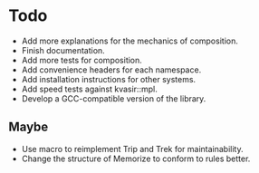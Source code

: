 # Todo

- Add more explanations for the mechanics of composition.
- Finish documentation.
- Add more tests for composition.
- Add convenience headers for each namespace.
- Add installation instructions for other systems.
- Add speed tests against kvasir::mpl.
- Develop a GCC-compatible version of the library.

## Maybe

- Use macro to reimplement Trip and Trek for maintainability.
- Change the structure of Memorize to conform to rules better.
